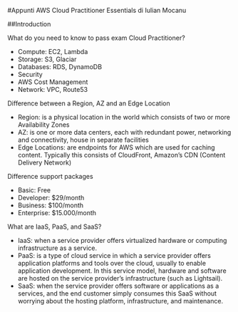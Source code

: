 #Appunti AWS Cloud Practitioner Essentials di Iulian Mocanu 

##Introduction

What do you need to know to pass exam Cloud Practitioner?
* Compute: EC2, Lambda
* Storage: S3, Glaciar
* Databases: RDS, DynamoDB
* Security
* AWS Cost Management
* Network: VPC, Route53

Difference between a Region, AZ and an Edge Location
* Region: is a physical location in the world which consists of two or more Availability Zones
* AZ: is one or more data centers, each with redundant power, networking and connectivity, house in separate facilities
* Edge Locations: are endpoints for AWS which are used for caching content. Typically this consists of CloudFront, Amazon’s CDN (Content Delivery Network)

Difference support packages
* Basic: Free
* Developer: $29/month
* Business: $100/month
* Enterprise: $15.000/month

What are IaaS, PaaS, and SaaS?
* IaaS: when a service provider offers virtualized hardware or computing infrastructure as a service.
* PaaS: is a type of cloud service in which a service provider offers application platforms and tools over the cloud, usually to enable application development. In this service model, hardware and software are hosted on the service provider’s infrastructure (such as Lightsail).
* SaaS: when the service provider offers software or applications as a services, and the end customer simply consumes this SaaS without worrying about the hosting platform, infrastructure, and maintenance.

